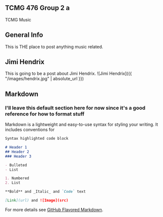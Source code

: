 ## TCMG 476 Group 2 a
TCMG Music

## General Info
This is THE place to post anything music related.

## Jimi Hendrix
This is going to be a post about Jimi Hendrix. 
![Jimi Hendrix]({{ "/images/hendrix.jpg" | absolute_url }})

## Markdown
### I'll leave this default section here for now since it's a good reference for how to format stuff
Markdown is a lightweight and easy-to-use syntax for styling your writing. It includes conventions for

```markdown
Syntax highlighted code block

# Header 1
## Header 2
### Header 3

- Bulleted
- List

1. Numbered
2. List

**Bold** and _Italic_ and `Code` text

[Link](url) and ![Image](src)
```

For more details see [GitHub Flavored Markdown](https://guides.github.com/features/mastering-markdown/).


